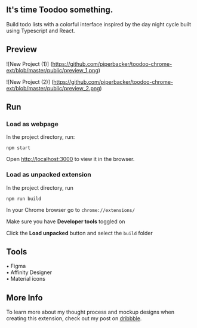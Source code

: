 ## It's time Toodoo something.

Build todo lists with a colorful interface inspired by the day night cycle built using Typescript and React.

## Preview

![New Project (1)] (https://github.com/piperbacker/toodoo-chrome-ext/blob/master/public/preview_1.png)

![New Project (2)] (https://github.com/piperbacker/toodoo-chrome-ext/blob/master/public/preview_2.png)

## Run

### Load as webpage

In the project directory, run:

`npm start`

Open [http://localhost:3000](http://localhost:3000) to view it in the browser.

### Load as unpacked extension

In the project directory, run

`npm run build`

In your Chrome browser go to `chrome://extensions/`

Make sure you have **Developer tools** toggled on

Click the **Load unpacked** button and select the `build` folder

## Tools

• Figma \
• Affinity Designer \
• Material icons

## More Info

To learn more about my thought process and mockup designs when creating this extension, check out my post on [dribbble](https://dribbble.com/shots/23807920-Portfolio-Website-Design).
